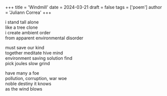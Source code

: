 +++
title = 'Windmill'
date = 2024-03-21
draft = false
tags = ['poem']
author = 'Juliann Correa'
+++

i stand tall alone\
like a tree clone\
i create ambient order\
from apparent environmental disorder

must save our kind\
together meditate hive mind\
environment saving solution find\
pick joules slow grind

have many a foe\
pollution, corruption, war woe\
noble destiny it knows\
as the wind blows